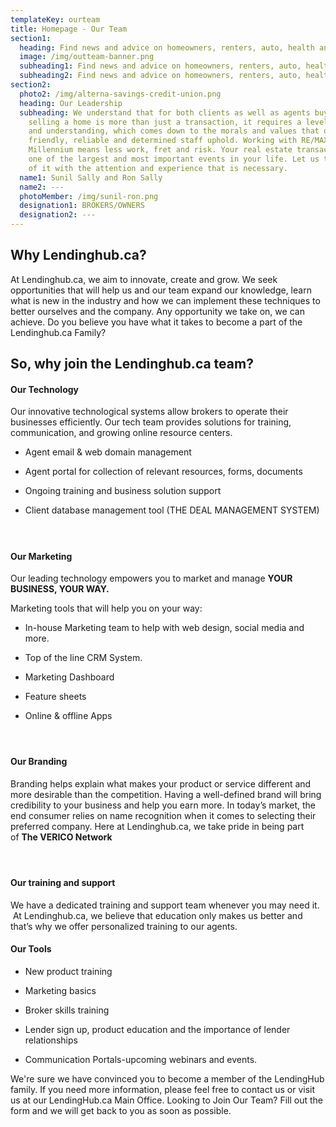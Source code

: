 ```yaml
---
templateKey: ourteam
title: Homepage - Our Team
section1:
  heading: Find news and advice on homeowners, renters, auto, health and life insurance.
  image: /img/outteam-banner.png
  subheading1: Find news and advice on homeowners, renters, auto, health and life insurance.
  subheading2: Find news and advice on homeowners, renters, auto, health and life insurance.
section2:
  photo2: /img/alterna-savings-credit-union.png
  heading: Our Leadership
  subheading: We understand that for both clients as well as agents buying or
    selling a home is more than just a transaction, it requires a level of trust
    and understanding, which comes down to the morals and values that our
    friendly, reliable and determined staff uphold. Working with RE/MAX
    Millennium means less work, fret and risk. Your real estate transaction is
    one of the largest and most important events in your life. Let us take care
    of it with the attention and experience that is necessary.
  name1: Sunil Sally and Ron Sally
  name2: ---
  photoMember: /img/sunil-ron.png
  designation1: BROKERS/OWNERS
  designation2: ---
---
```

  ## **Why Lendinghub.ca?**


  At Lendinghub.ca, we aim to innovate, create and grow. We seek opportunities that will help us and our team expand our knowledge, learn what is new in the industry and how we can implement these techniques to better ourselves and the company. Any opportunity we take on, we can achieve. Do you believe you have what it takes to become a part of the Lendinghub.ca Family?


  ## So, why join the Lendinghub.ca team? 


  #### **Our Technology**


  Our innovative technological systems allow brokers to operate their businesses efficiently. Our tech team provides solutions for training, communication, and growing online resource centers.


  * Agent email & web domain management

  * Agent portal for collection of relevant resources, forms, documents

  * Ongoing training and business solution support

  * Client database management tool (THE DEAL MANAGEMENT SYSTEM)


  ####  


  #### **Our Marketing** 


  Our leading technology empowers you to market and manage **YOUR BUSINESS, YOUR WAY.**


  Marketing tools that will help you on your way:


  * In-house Marketing team to help with web design, social media and more.

  * Top of the line CRM System.

  * Marketing Dashboard

  * Feature sheets

  * Online & offline Apps


  ####  


  #### **Our Branding**


  Branding helps explain what makes your product or service different and more desirable than the competition. Having a well-defined brand will bring credibility to your business and help you earn more. In today’s market, the end consumer relies on name recognition when it comes to selecting their preferred company. Here at Lendinghub.ca, we take pride in being part of **The VERICO Network**


  ####  


  #### **Our training and support**


  We have a dedicated training and support team whenever you may need it.  At Lendinghub.ca, we believe that education only makes us better and that’s why we offer personalized training to our agents.


  #### Our Tools


  * New product training

  * Marketing basics

  * Broker skills training

  * Lender sign up, product education and the importance of lender relationships

  * Communication Portals-upcoming webinars and events.


  We're sure we have convinced you to become a member of the LendingHub family. If you need more information, please feel free to contact us or visit us at our LendingHub.ca Main Office. Looking to Join Our Team? Fill out the form and we will get back to you as soon as possible.

